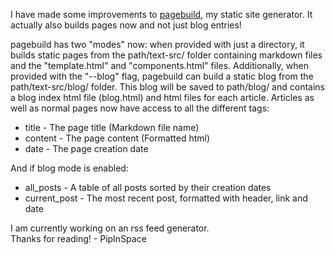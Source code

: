 I have made some improvements to [pagebuild](https://github.com/PipInSpace/pagebuild), my static site generator. 
It actually also builds pages now and not just blog entries!

pagebuild has two "modes" now: when provided with just a directory, it builds static pages from the path/text-src/ folder containing markdown files and the "template.html" and "components.html" files. Additionally, when provided with the "--blog" flag, pagebuild can build a static blog from the path/text-src/blog/ folder. This blog will be saved to path/blog/ and contains a blog index html file (blog.html) and html files for each article. Articles as well as normal pages now have access to all the different tags:

- title - The page title (Markdown file name)
- content - The page content (Formatted html)
- date - The page creation date

And if blog mode is enabled:
- all_posts - A table of all posts sorted by their creation dates
- current_post - The most recent post, formatted with header, link and date

I am currently working on an rss feed generator.<br>
Thanks for reading! - PipInSpace